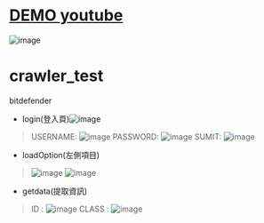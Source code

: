 # [ DEMO youtube](https://youtu.be/mycpAtylJXY)
![image](https://github.com/user-attachments/assets/924c30eb-d68d-4b9d-b683-96cdc12ccd8d)

# crawler_test
bitdefender
- login(登入頁)![image](https://github.com/user-attachments/assets/a6d37fd6-efe6-4d06-befd-084f20a0e54a)
> USERNAME: ![image](https://github.com/user-attachments/assets/dc3043f8-3f4b-48ef-908b-484be644de8a)
PASSWORD: ![image](https://github.com/user-attachments/assets/d2acb47b-8abf-4025-8dde-d5a71777650e)
SUMIT: ![image](https://github.com/user-attachments/assets/8d38e871-9da3-4c9e-8a46-533238a61ef5)

- loadOption(左側項目)
> ![image](https://github.com/user-attachments/assets/ca1ed407-42de-4252-b251-c224116357e1)
![image](https://github.com/user-attachments/assets/d07daa80-ea1e-4984-8b5c-e9437b73b72d)

- getdata(提取資訊)
> ID : ![image](https://github.com/user-attachments/assets/338d0294-33f0-468e-bbf6-049de3d32806)
CLASS : ![image](https://github.com/user-attachments/assets/a04b6c41-8298-4dc1-aa85-f33f6e702d35)
